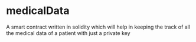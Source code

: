 # medicalData
A smart contract written in solidity which will help in keeping the track of all the medical data of a patient with just a private key
